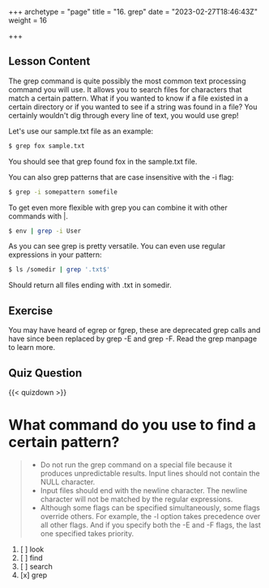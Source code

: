 +++
archetype = "page"
title = "16. grep"
date = "2023-02-27T18:46:43Z"
weight = 16

+++

## Lesson Content

The grep command is quite possibly the most common text processing command you will use. It allows you to search files for characters that match a certain pattern. What if you wanted to know if a file existed in a certain directory or if you wanted to see if a string was found in a file? You certainly wouldn't dig through every line of text, you would use grep!

Let's use our sample.txt file as an example: 

```bash
$ grep fox sample.txt
```

You should see that grep found fox in the sample.txt file. 

You can also grep patterns that are case insensitive with the -i flag: 

```bash
$ grep -i somepattern somefile
```

To get even more flexible with grep you can combine it with other commands with |.

```bash
$ env | grep -i User
```

As you can see grep is pretty versatile. You can even use regular expressions in your pattern: 

```bash
$ ls /somedir | grep '.txt$'
```

Should return all files ending with .txt in somedir.

## Exercise

You may have heard of egrep or fgrep, these are deprecated grep calls and have since been replaced by grep -E and grep -F. Read the grep manpage to learn more.

## Quiz Question

{{< quizdown >}}

# What command do you use to find a certain pattern?

> - Do not run the grep command on a special file because it produces unpredictable results. Input lines should not contain the NULL character.
> - Input files should end with the newline character.
The newline character will not be matched by the regular expressions.
> - Although some flags can be specified simultaneously, some flags override others. For example, the -l option takes precedence over all other flags. And if you specify both the -E and -F flags, the last one specified takes priority.


1. [ ] look
2. [ ] find
3. [ ] search
4. [x] grep